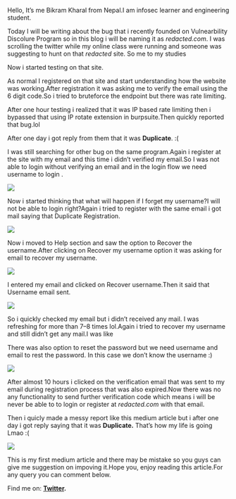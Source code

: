 Hello, It’s me Bikram Kharal from Nepal.I am infosec learner and engineering student.

Today I will be writing about the bug that i recently founded on Vulnearbility Discolure Program so in this blog i will be naming it as _redacted.com_. I was scrolling the twitter while my online class were running and someone was suggesting to hunt on that _redacted_ site. So me to my studies

Now i started testing on that site.

As normal I registered on that site and start understanding how the website was working.After registration it was asking me to verify the email using the 6 digit code.So i tried to bruteforce the endpoint but there was rate limiting.

After one hour testing i realized that it was IP based rate limiting then i bypassed that using IP rotate extension in burpsuite.Then quickly reported that bug.lol

After one day i got reply from them that it was **Duplicate**. :(

I was still searching for other bug on the same program.Again i register at the site with my email and this time i didn’t verified my email.So I was not able to login without verifying an email and in the login flow we need username to login .

![](https://miro.medium.com/v2/resize:fit:621/1*3T7FhKnCA2rjXUVqheCN0A.png)

Now i started thinking that what will happen if I forget my username?I will not be able to login right?Again i tried to register with the same email i got mail saying that Duplicate Registration.

![](https://miro.medium.com/v2/resize:fit:396/1*cZUp5pwtrgai9Re8r1_4RQ.png)

Now i moved to Help section and saw the option to Recover the username.After clicking on Recover my username option it was asking for email to recover my username.

![](https://miro.medium.com/v2/resize:fit:645/1*vsH4yhzoSZEgSGjgCGIZtg.png)

I entered my email and clicked on Recover username.Then it said that Username email sent.

![](https://miro.medium.com/v2/resize:fit:586/1*zvNGRts_ZCTvNqUXuUvcTw.png)

So i quickly checked my email but i didn’t received any mail. I was refreshing for more than 7–8 times lol.Again i tried to recover my username and still didn’t get any mail.I was like

There was also option to reset the password but we need username and email to rest the password. In this case we don’t know the username :)

![](https://miro.medium.com/v2/resize:fit:605/1*L7GHdRrBYEXQtcOxZLGuOg.png)

After almost 10 hours i clicked on the verification email that was sent to my email during registration process that was also expired.Now there was no any functionality to send further verification code which means i will be never be able to to login or register at _redacted.com_ with that email.

Then i quicly made a messy report like this medium article but i after one day i got reply saying that it was **Duplicate.** That’s how my life is going Lmao :(

![](https://miro.medium.com/v2/resize:fit:700/1*RdTpoAajou-eBL8krqGHGQ.png)

This is my first medium article and there may be mistake so you guys can give me suggestion on impoving it.Hope you, enjoy reading this article.For any query you can comment below.

Find me on: [**Twitter**](https://twitter.com/7H3_M4RK18)**.**

